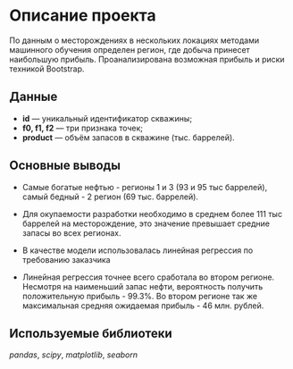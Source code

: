 # Описание проекта

По данным о месторождениях в нескольких локациях методами машинного обучения определен регион, где добыча принесет наибольшую прибыль. 
Проанализирована возможная прибыль и риски техникой Bootstrap.


## Данные

* __id__ — уникальный идентификатор скважины;
* __f0, f1, f2__ — три признака точек;
* __product__ — объём запасов в скважине (тыс. баррелей).

## Основные выводы

* Самые богатые нефтью - регионы 1 и 3 (93 и 95 тыс баррелей), самый бедный - 2 регион (69 тыс. баррелей).


* Для окупаемости разработки необходимо в среднем более 111 тыс баррелей на месторождение, это значение превышает средние запасы во всех регионах.


* В качестве модели использовалась линейная регрессия по требованию заказчика 


* Линейная регрессия точнее всего сработала во втором регионе. Несмотря на наименьший запас нефти, вероятность получить положительную прибыль - 99.3%. Во втором регионе так же максимальная средняя ожидаемая прибыль - 46 млн. рублей.

## Используемые библиотеки
*pandas*, *scipy*, *matplotlib*, *seaborn*
